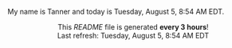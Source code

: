 My name is Tanner and today is Tuesday, August 5, 8:54 AM EDT.

<p align="center">This <i>README</i> file is generated <b>every 3 hours</b>!</br>Last refresh: Tuesday, August 5, 8:54 AM EDT<br /></p>
